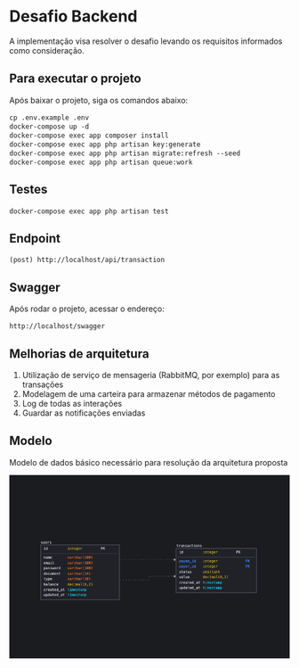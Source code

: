 
# Desafio Backend

A implementação visa resolver o desafio levando os requisitos informados como consideração.

## Para executar o projeto

Após baixar o projeto, siga os comandos abaixo:

```
cp .env.example .env
docker-compose up -d
docker-compose exec app composer install
docker-compose exec app php artisan key:generate
docker-compose exec app php artisan migrate:refresh --seed
docker-compose exec app php artisan queue:work
```

## Testes

```
docker-compose exec app php artisan test
```

## Endpoint

```
(post) http://localhost/api/transaction
```

## Swagger

Após rodar o projeto, acessar o endereço:

```
http://localhost/swagger
```

## Melhorias de arquitetura

1. Utilização de serviço de mensageria (RabbitMQ, por exemplo) para as transações
2. Modelagem de uma carteira para armazenar métodos de pagamento
3. Log de todas as interações
4. Guardar as notificações enviadas

## Modelo

Modelo de dados básico necessário para resolução da arquitetura proposta

![alt text](https://github.com/zepaduajr/pp-desafio/blob/main/model.png?raw=true)

